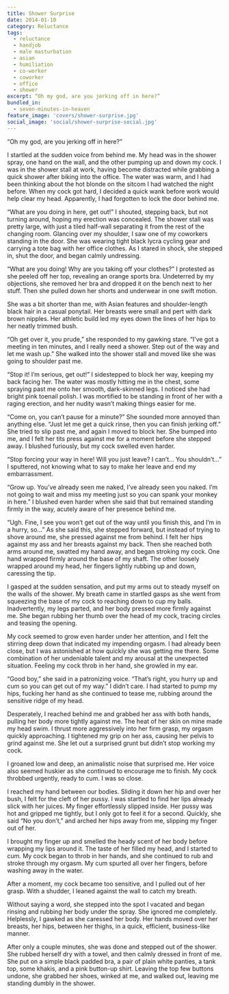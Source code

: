```yaml
---
title: Shower Surprise
date: 2014-01-10
category: Reluctance
tags:
  - reluctance
  - handjob
  - male masturbation
  - asian
  - humiliation
  - co-worker
  - coworker
  - office
  - shower
excerpt: “Oh my god, are you jerking off in here?”
bundled_in:
  - seven-minutes-in-heaven
feature_image: 'covers/shower-surprise.jpg'
social_image: 'social/shower-surprise-social.jpg'
---
```


“Oh my god, are you jerking off in here?”

I startled at the sudden voice from behind me. My head was in the shower spray, one hand on the wall, and the other pumping up and down my cock. I was in the shower stall at work, having become distracted while grabbing a quick shower after biking into the office. The water was warm, and I had been thinking about the hot blonde on the sitcom I had watched the night before. When my cock got hard, I decided a quick wank before work would help clear my head. Apparently, I had forgotten to lock the door behind me.

“What are you doing in here, get out!” I shouted, stepping back, but not turning around, hoping my erection was concealed. The shower stall was pretty large, with just a tiled half-wall separating it from the rest of the changing room. Glancing over my shoulder, I saw one of my coworkers standing in the door. She was wearing tight black lycra cycling gear and carrying a tote bag with her office clothes. As I stared in shock, she stepped in, shut the door, and began calmly undressing.

“What are you doing! Why are you taking off your clothes?” I protested as she peeled off her top, revealing an orange sports bra. Undeterred by my objections, she removed her bra and dropped it on the bench next to her stuff. Then she pulled down her shorts and underwear in one swift motion.

She was a bit shorter than me, with Asian features and shoulder-length black hair in a casual ponytail. Her breasts were small and pert with dark brown nipples. Her athletic build led my eyes down the lines of her hips to her neatly trimmed bush.

“Oh get over it, you prude,” she responded to my gawking stare. “I’ve got a meeting in ten minutes, and I really need a shower. Step out of the way and let me wash up.” She walked into the shower stall and moved like she was going to shoulder past me.

“Stop it! I’m serious, get out!” I sidestepped to block her way, keeping my back facing her. The water was mostly hitting me in the chest, some spraying past me onto her smooth, dark-skinned legs. I noticed she had bright pink toenail polish. I was mortified to be standing in front of her with a raging erection, and her nudity wasn’t making things easier for me.

“Come on, you can’t pause for a minute?” She sounded more annoyed than anything else. “Just let me get a quick rinse, then you can finish jerking off.” She tried to slip past me, and again I moved to block her. She bumped into me, and I felt her tits press against me for a moment before she stepped away. I blushed furiously, but my cock swelled even harder.

“Stop forcing your way in here! Will you just leave? I can’t… You shouldn’t…” I sputtered, not knowing what to say to make her leave and end my embarrassment.

“Grow up. You’ve already seen me naked, I’ve already seen you naked. I’m not going to wait and miss my meeting just so you can spank your monkey in here.” I blushed even harder when she said that but remained standing firmly in the way, acutely aware of her presence behind me.

“Ugh. Fine, I see you won’t get out of the way until you finish this, and I’m in a hurry, so…” As she said this, she stepped forward, but instead of trying to shove around me, she pressed against me from behind. I felt her hips against my ass and her breasts against my back. Then she reached both arms around me, swatted my hand away, and began stroking my cock. One hand wrapped firmly around the base of my shaft. The other loosely wrapped around my head, her fingers lightly rubbing up and down, caressing the tip.

I gasped at the sudden sensation, and put my arms out to steady myself on the walls of the shower. My breath came in startled gasps as she went from squeezing the base of my cock to reaching down to cup my balls. Inadvertently, my legs parted, and her body pressed more firmly against me. She began rubbing her thumb over the head of my cock, tracing circles and teasing the opening.

My cock seemed to grow even harder under her attention, and I felt the stirring deep down that indicated my impending orgasm. I had already been close, but I was astonished at how quickly she was getting me there. Some combination of her undeniable talent and my arousal at the unexpected situation. Feeling my cock throb in her hand, she growled in my ear.

“Good boy,” she said in a patronizing voice. “That’s right, you hurry up and cum so you can get out of my way.” I didn’t care. I had started to pump my hips, fucking her hand as she continued to tease me, rubbing around the sensitive ridge of my head.

Desperately, I reached behind me and grabbed her ass with both hands, pulling her body more tightly against me. The heat of her skin on mine made my head swim. I thrust more aggressively into her firm grasp, my orgasm quickly approaching. I tightened my grip on her ass, causing her pelvis to grind against me. She let out a surprised grunt but didn’t stop working my cock.

I groaned low and deep, an animalistic noise that surprised me. Her voice also seemed huskier as she continued to encourage me to finish. My cock throbbed urgently, ready to cum. I was so close.

I reached my hand between our bodies. Sliding it down her hip and over her bush, I felt for the cleft of her pussy. I was startled to find her lips already slick with her juices. My finger effortlessly slipped inside. Her pussy was hot and gripped me tightly, but I only got to feel it for a second. Quickly, she said “No you don’t,” and arched her hips away from me, slipping my finger out of her.

I brought my finger up and smelled the heady scent of her body before wrapping my lips around it. The taste of her filled my head, and I started to cum. My cock began to throb in her hands, and she continued to rub and stroke through my orgasm. My cum spurted all over her fingers, before washing away in the water.

After a moment, my cock became too sensitive, and I pulled out of her grasp. With a shudder, I leaned against the wall to catch my breath.

Without saying a word, she stepped into the spot I vacated and began rinsing and rubbing her body under the spray. She ignored me completely. Helplessly, I gawked as she caressed her body. Her hands moved over her breasts, her hips, between her thighs, in a quick, efficient, business-like manner.

After only a couple minutes, she was done and stepped out of the shower. She rubbed herself dry with a towel, and then calmly dressed in front of me. She put on a simple black padded bra, a pair of plain white panties, a tank top, some khakis, and a pink button-up shirt. Leaving the top few buttons undone, she grabbed her shoes, winked at me, and walked out, leaving me standing dumbly in the shower.
